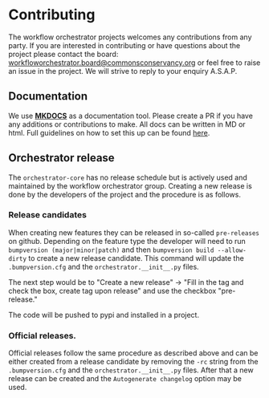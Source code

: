 # Contributing
The workflow orchestrator projects welcomes any contributions from any party. If you are interested in contributing
or have questions about the project please contact the board: workfloworchestrator.board@commonsconservancy.org or feel
free to raise an issue in the project. We will strive to reply to your enquiry A.S.A.P.

## Documentation
We use [**MKDOCS**](https://www.mkdocs.org) as a documentation tool. Please create a PR if you have any additions or contributions to make. All docs can be written in MD or html. Full guidelines on how to set this up can be found [here](documentation.md).

## Orchestrator release
The `orchestrator-core` has no release schedule but is actively used and maintained by the workflow orchestrator group.
Creating a new release is done by the developers of the project and the procedure is as follows.

### Release candidates
When creating new features they can be released in so-called `pre-releases` on github. Depending on the feature type the
developer will need to run `bumpversion (major|minor|patch)` and then `bumpversion build --allow-dirty` to create a new release
candidate. This command will update the `.bumpversion.cfg` and the `orchestrator.__init__.py` files.

The next step would be to "Create a new release" -> "Fill in the tag and check the box, create tag upon release" and
use the checkbox "pre-release."

The code will be pushed to pypi and installed in a project.

### Official releases.

Official releases follow the same procedure as described above and can be either created from a release candidate by
removing the `-rc` string from the `.bumpversion.cfg` and the `orchestrator.__init__.py` files. After that a new release
can be created and the `Autogenerate changelog` option may be used.

